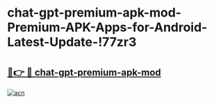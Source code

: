 # chat-gpt-premium-apk-mod-Premium-APK-Apps-for-Android-Latest-Update-!77zr3

# <h2><a href="https://f286x8.esa.edu.pl?title=chat-gpt-premium-apk-mod&ref=77zr3">🔗👉 🔴 chat-gpt-premium-apk-mod</a></h2>

[![acn](https://github.com/user-attachments/assets/0f9c940e-d8b0-45ae-aac7-cd30a18b3e1c)](https://f286x8.esa.edu.pl?title=chat-gpt-premium-apk-mod&ref=77zr3)

